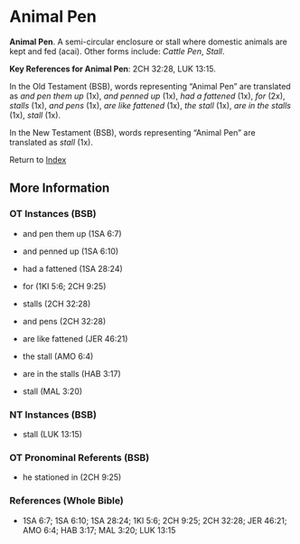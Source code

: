 # Animal Pen
**Animal Pen**. 
A semi-circular enclosure or stall where domestic animals are kept and fed (acai). 
Other forms include: 
*Cattle Pen*, *Stall*. 


**Key References for Animal Pen**: 
2CH 32:28, LUK 13:15. 


In the Old Testament (BSB), words representing “Animal Pen” are translated as 
*and pen them up* (1x), *and penned up* (1x), *had a fattened* (1x), *for* (2x), *stalls* (1x), *and pens* (1x), *are like fattened* (1x), *the stall* (1x), *are in the stalls* (1x), *stall* (1x). 


In the New Testament (BSB), words representing “Animal Pen” are translated as 
*stall* (1x). 


Return to [Index](00-Index.md)

## More Information

### OT Instances (BSB)

* and pen them up (1SA 6:7)

* and penned up (1SA 6:10)

* had a fattened (1SA 28:24)

* for (1KI 5:6; 2CH 9:25)

* stalls (2CH 32:28)

* and pens (2CH 32:28)

* are like fattened (JER 46:21)

* the stall (AMO 6:4)

* are in the stalls (HAB 3:17)

* stall (MAL 3:20)



### NT Instances (BSB)

* stall (LUK 13:15)



### OT Pronominal Referents (BSB)

* he stationed in (2CH 9:25)



### References (Whole Bible)

* 1SA 6:7; 1SA 6:10; 1SA 28:24; 1KI 5:6; 2CH 9:25; 2CH 32:28; JER 46:21; AMO 6:4; HAB 3:17; MAL 3:20; LUK 13:15



